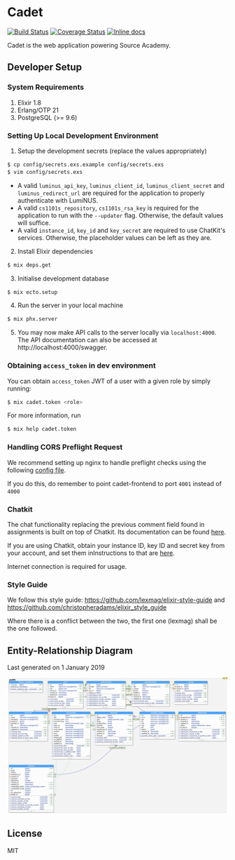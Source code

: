 # Cadet

[![Build Status](https://travis-ci.org/source-academy/cadet.svg?branch=master)](https://travis-ci.org/source-academy/cadet)
[![Coverage Status](https://coveralls.io/repos/github/source-academy/cadet/badge.svg?branch=master)](https://coveralls.io/github/source-academy/cadet?branch=master)
[![Inline docs](http://inch-ci.org/github/source-academy/cadet.svg)](http://inch-ci.org/github/source-academy/cadet)

Cadet is the web application powering Source Academy.

## Developer Setup

### System Requirements

1. Elixir 1.8
2. Erlang/OTP 21
3. PostgreSQL (>= 9.6)

### Setting Up Local Development Environment

1. Setup the development secrets (replace the values appropriately)
```bash
$ cp config/secrets.exs.example config/secrets.exs
$ vim config/secrets.exs
```    
  - A valid `luminus_api_key`, `luminus_client_id`, `luminus_client_secret` and 
    `luminus_redirect_url` are required for the application to properly authenticate with LumiNUS.
  - A valid `cs1101s_repository`, `cs1101s_rsa_key` is required for the application to 
    run with the `--updater` flag. Otherwise, the default values will suffice.
  - A valid `instance_id`, `key_id` and `key_secret` are required to use ChatKit's services. Otherwise, the placeholder values can be left as they are.

2. Install Elixir dependencies
```bash
$ mix deps.get
```

3. Initialise development database
```bash
$ mix ecto.setup
```

4. Run the server in your local machine
```bash
$ mix phx.server
```

5. You may now make API calls to the server locally via `localhost:4000`. The API documentation can
   also be accessed at http://localhost:4000/swagger.


### Obtaining `access_token` in dev environment

You can obtain `access_token` JWT of a user with a given role by simply running:

```bash
$ mix cadet.token <role>
```

For more information, run

```bash
$ mix help cadet.token
```

### Handling CORS Preflight Request

We recommend setting up nginx to handle preflight checks using the following 
[config file](https://github.com/source-academy/tools/blob/master/demo-assessments/templates/nginx.conf).

If you do this, do remember to point cadet-frontend to port `4001` instead of `4000`

### Chatkit

The chat functionality replacing the previous comment field found in assignments is built on top of Chatkit. Its documentation can be found [here](https://pusher.com/docs/chatkit).

If you are using Chatkit, obtain your instance ID, key ID and secret key from your account, and set them inInstructions to that are [here](https://pusher.com/docs/chatkit/authentication#chatkit-key-and-instance-id).

Internet connection is required for usage.


### Style Guide

We follow this style guide: https://github.com/lexmag/elixir-style-guide and https://github.com/christopheradams/elixir_style_guide

Where there is a conflict between the two, the first one (lexmag) shall be the one followed.


## Entity-Relationship Diagram

Last generated on 1 January 2019

![Entity-Relationship Diagram for cadet](schema.png)

## License

MIT
